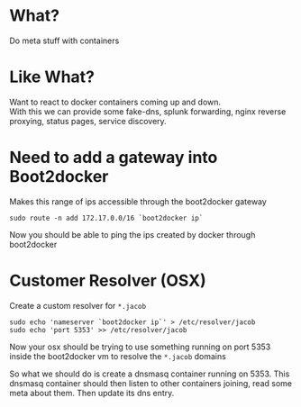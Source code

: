 # What?
Do meta stuff with containers

# Like What?
Want to react to docker containers coming up and down.  
With this we can provide some fake-dns, splunk forwarding, nginx reverse proxying, status pages, service discovery.

# Need to add a gateway into Boot2docker
Makes this range of ips accessible through the boot2docker gateway  

```
sudo route -n add 172.17.0.0/16 `boot2docker ip`
 ```
Now you should be able to ping the ips created by docker through boot2docker

# Customer Resolver (OSX)
Create a custom resolver for `*.jacob`

```
sudo echo 'nameserver `boot2docker ip`' > /etc/resolver/jacob
sudo echo 'port 5353' >> /etc/resolver/jacob
```

Now your osx should be trying to use something running on port 5353 inside the boot2docker vm to resolve the `*.jacob` domains

So what we should do is create a dnsmasq container running on 5353. This dnsmasq container should then listen to other containers joining, read some meta about them.
Then update its dns entry.
